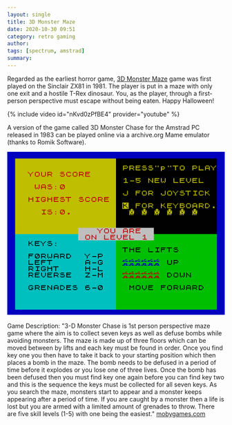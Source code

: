 ```yaml
---
layout: single 
title: 3D Monster Maze
date: 2020-10-30 09:51
category: retro gaming 
author: 
tags: [spectrum, amstrad]
summary: 
---
```


Regarded as the earliest horror game, [3D Monster Maze](https://en.wikipedia.org/wiki/3D_Monster_Maze) game was first played on the Sinclair ZX81 in 1981.
The player is put in a maze with only one exit and a hostile T-Rex dinosaur. You, as the player, through a first-person perspective must escape without being eaten. 
Happy Halloween!

{% include video id="nKvd0zPfBE4" provider="youtube" %}

A version of the game called 3D Monster Chase for the Amstrad PC released in 1983 can be played online via a archive.org Mame emulator (thanks to Romik Software).

[![Play 3D Monster Maze](/assets/images/games/zx_3D_Monster_Chase_1984_Romik_Software_a.gif)](https://archive.org/details/zx_3D_Monster_Chase_1984_Romik_Software_a#loading)

Game Description: "3-D Monster Chase is 1st person perspective maze game where the aim is to collect seven keys as well as defuse bombs while avoiding monsters. The maze is made up of three floors which can be moved between by lifts and each key must be found in order. Once you find key one you then have to take it back to your starting position which then places a bomb in the maze. The bomb needs to be defused in a period of time before it explodes or you lose one of three lives. Once the bomb has been defused then you must find key one again before you can find key two and this is the sequence the keys must be collected for all seven keys. As you search the maze, monsters start to appear and a monster keeps appearing after a period of time. If you are caught by a monster then a life is lost but you are armed with a limited amount of grenades to throw. There are five skill levels (1-5) with one being the easiest." [mobygames.com](https://www.mobygames.com/game/zx-spectrum/3-d-monster-chase)